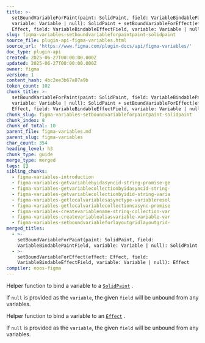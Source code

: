 ```yaml
---
title: >-
  setBoundVariableForPaint(paint: SolidPaint, field: VariableBindablePaintField,
  variable: Variable | null): SolidPaint + setBoundVariableForEffect(effect:
  Effect, field: VariableBindableEffectField, variable: Variable | null): Effect
slug: figma-variables-setboundvariableforpaintpaint-solidpaint
source_file: plugin-api-figma-variables.html
source_url: 'https://www.figma.com/plugin-docs/api/figma-variables/'
doc_type: plugin-api
created: 2025-06-27T00:00:00.000Z
updated: 2025-06-27T00:00:00.000Z
owner: figma
version: 1
content_hash: 4bc2ee3b67a87a9b
token_count: 102
chunk_title: >-
  setBoundVariableForPaint(paint: SolidPaint, field: VariableBindablePaintField,
  variable: Variable | null): SolidPaint + setBoundVariableForEffect(effect:
  Effect, field: VariableBindableEffectField, variable: Variable | null): Effect
chunk_slug: figma-variables-setboundvariableforpaintpaint-solidpaint
chunk_index: 8
chunk_of_total: 10
parent_file: figma-variables.md
parent_slug: figma-variables
char_count: 354
heading_level: h3
chunk_type: guide
merge_type: merged
tags: []
sibling_chunks:
  - figma-variables-introduction
  - figma-variables-getvariablebyidasyncid-string-promise-ge
  - figma-variables-getvariablecollectionbyidasyncid-string-
  - figma-variables-getvariablecollectionbyidid-string-varia
  - figma-variables-getlocalvariablesasynctype-variableresol
  - figma-variables-getlocalvariablecollectionsasync-promise
  - figma-variables-createvariablename-string-collection-var
  - figma-variables-createvariablealiasvariable-variable-var
  - figma-variables-setboundvariableforlayoutgridlayoutgrid-
merged_titles:
  - >-
    setBoundVariableForPaint(paint: SolidPaint, field:
    VariableBindablePaintField, variable: Variable | null): SolidPaint
  - >-
    setBoundVariableForEffect(effect: Effect, field:
    VariableBindableEffectField, variable: Variable | null): Effect
compiler: noos-figma
---
```


Helper function to bind a variable to a [`SolidPaint`](/plugin-docs/api/Paint/)
.

If `null` is provided as the `variable`, the given `field` will be unbound from any variables.

Helper function to bind a variable to an [`Effect`](/plugin-docs/api/Effect/)
.

If `null` is provided as the `variable`, the given `field` will be unbound from any variables.
